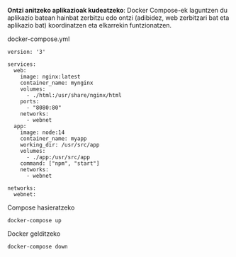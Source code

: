 **Ontzi anitzeko aplikazioak kudeatzeko**: Docker Compose-ek laguntzen du aplikazio batean hainbat zerbitzu edo ontzi (adibidez, web zerbitzari bat eta aplikazio bat) koordinatzen eta elkarrekin funtzionatzen.

docker-compose.yml
```
version: '3'

services:
  web:
    image: nginx:latest
    container_name: mynginx
    volumes:
      - ./html:/usr/share/nginx/html
    ports:
      - "8080:80"
    networks:
      - webnet
  app:
    image: node:14
    container_name: myapp
    working_dir: /usr/src/app
    volumes:
      - ./app:/usr/src/app
    command: ["npm", "start"]
    networks:
      - webnet

networks:
  webnet:
```

Compose hasieratzeko
```
docker-compose up
```

Docker gelditzeko
```
docker-compose down
```